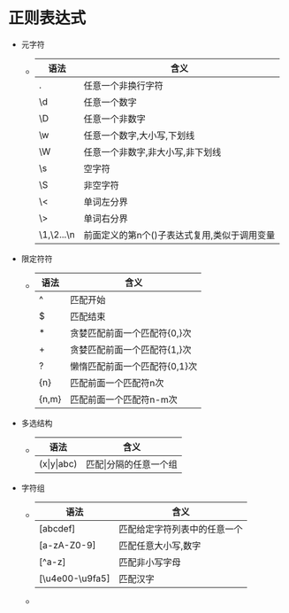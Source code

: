 # 正则表达式

- 元字符

  - | 语法       | 含义                                         |
    | ---------- | -------------------------------------------- |
    | .          | 任意一个非换行字符                           |
    | \d         | 任意一个数字                                 |
    | \D         | 任意一个非数字                               |
    | \w         | 任意一个数字,大小写,下划线                   |
    | \W         | 任意一个非数字,非大小写,非下划线             |
    | \s         | 空字符                                       |
    | \S         | 非空字符                                     |
    | \\<        | 单词左分界                                   |
    | \\>        | 单词右分界                                   |
    | \1,\2...\n | 前面定义的第n个()子表达式复用,类似于调用变量 |

    

- 限定符符

  - | 语法  | 含义                          |
    | ----- | ----------------------------- |
    | ^     | 匹配开始                      |
    | $     | 匹配结束                      |
    | *     | 贪婪匹配前面一个匹配符{0,}次  |
    | +     | 贪婪匹配前面一个匹配符{1,}次  |
    | ?     | 懒惰匹配前面一个匹配符{0,1}次 |
    | {n}   | 匹配前面一个匹配符n次         |
    | {n,m} | 匹配前面一个匹配符n-m次       |

- 多选结构

  - | 语法        | 含义                   |
    | ----------- | ---------------------- |
    | (x\|y\|abc) | 匹配\|分隔的任意一个组 |

- 字符组

  - | 语法            | 含义                         |
    | --------------- | ---------------------------- |
    | [abcdef]        | 匹配给定字符列表中的任意一个 |
    | [a-zA-Z0-9]     | 匹配任意大小写,数字          |
    | [^a-z]          | 匹配非小写字母               |
    | [\u4e00-\u9fa5] | 匹配汉字                     |

  - 

